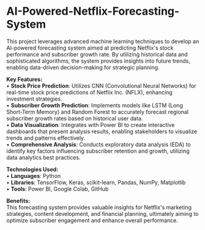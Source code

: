 # AI-Powered-Netflix-Forecasting-System
This project leverages advanced machine learning techniques to develop an AI-powered forecasting system aimed at predicting Netflix's stock performance and subscriber growth rate. By utilizing historical data and sophisticated algorithms, the system provides insights into future trends, enabling data-driven decision-making for strategic planning.

**Key Features:**  
• **Stock Price Prediction**: Utilizes CNN (Convolutional Neural Networks) for real-time stock price predictions of Netflix Inc. (NFLX), enhancing investment strategies.  
• **Subscriber Growth Prediction**: Implements models like LSTM (Long Short-Term Memory) and Random Forest to accurately forecast regional subscriber growth rates based on historical user data.  
• **Data Visualization**: Integrates with Power BI to create interactive dashboards that present analysis results, enabling stakeholders to visualize trends and patterns effectively.  
• **Comprehensive Analysis**: Conducts exploratory data analysis (EDA) to identify key factors influencing subscriber retention and growth, utilizing data analytics best practices.  

**Technologies Used:**  
• **Languages**: Python  
• **Libraries**: TensorFlow, Keras, scikit-learn, Pandas, NumPy, Matplotlib  
• **Tools**: Power BI, Google Colab, GitHub  

**Benefits:**  
This forecasting system provides valuable insights for Netflix's marketing strategies, content development, and financial planning, ultimately aiming to optimize subscriber engagement and enhance overall performance.
